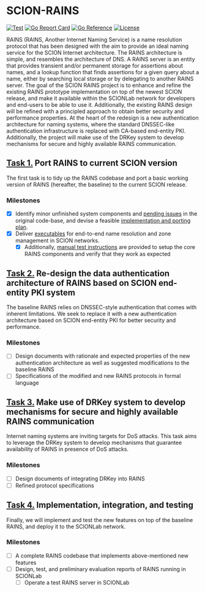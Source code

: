 # SCION-RAINS
[![Test](https://github.com/netsys-lab/scion-rains/actions/workflows/test.yml/badge.svg)](https://github.com/netsys-lab/scion-rains/actions/workflows/test.yml)
[![Go Report Card](https://goreportcard.com/badge/github.com/netsys-lab/scion-rains)](https://goreportcard.com/report/github.com/netsys-lab/scion-rains) 
[![Go Reference](https://pkg.go.dev/badge/github.com/netsys-lab/scion-rains.svg)](https://pkg.go.dev/github.com/netsys-lab/scion-rains)
[![License](https://img.shields.io/badge/License-Apache%202.0-blue.svg)](LICENSE)

RAINS (RAINS, Another Internet Naming Service) is a name resolution protocol that has been designed with the aim to provide an ideal naming service for the SCION Internet architecture.
The RAINS architecture is simple, and resembles the architecture of DNS. A RAINS server is an entity that provides transient and/or permanent storage for assertions about names, and a
lookup function that finds assertions for a given query about a name, either by searching local storage or by delegating to another RAINS server.
The goal of the SCION RAINS project is to enhance and refine the existing RAINS prototype implementation on top of the newest SCION release, and make it available within the SCIONLab
network for developers and end-users to be able to use it. Additionally, the existing RAINS design will be refined with a principled approach to obtain better security and performance properties. At the heart of the redesign is a new authentication architecture for naming systems, where the standard DNSSEC-like authentication infrastructure is replaced with CA-based end-entity
PKI. Additionally, the project will make use of the DRKey system to develop mechanisms for secure and highly available RAINS communication.

## [Task 1.](https://github.com/netsys-lab/scion-rains/projects/2) Port RAINS to current SCION version
The first task is to tidy up the RAINS codebase and port a basic working version of RAINS (hereafter, the baseline) to the current SCION release.

### Milestones
- [x] Identify minor unfinished system components and [pending issues](https://github.com/netsec-ethz/rains/issues) in the original code-base, and devise a feasible [implementation and porting plan](./planning/implementation_plan.md).
- [x] Deliver [executables](https://github.com/netsys-lab/scion-rains/actions/runs/1535615463#artifacts) for end-to-end name resolution and zone management in SCION networks.
  - [x] Additionally, [manual test instructions](https://github.com/netsys-lab/scion-rains/blob/master/test/manual/) are provided to setup the core RAINS components and verify that they work as expected

## [Task 2.](https://github.com/netsys-lab/scion-rains/projects/3) Re-design the data authentication architecture of RAINS based on SCION end-entity PKI system

The baseline RAINS relies on DNSSEC-style authentication that comes with inherent limitations. We seek to replace it with a new authentication architecture based on SCION end-entity PKI for better security and performance.

### Milestones
- [ ] Design documents with rationale and expected properties of the new authentication architecture as well as suggested modifications to the baseline RAINS
- [ ] Specifications of the modified and new RAINS protocols in formal language

## [Task 3.](https://github.com/netsys-lab/scion-rains/projects/4) Make use of DRKey system to develop mechanisms for secure and highly available RAINS communication

Internet naming systems are inviting targets for DoS attacks. This task aims to leverage the DRKey system to develop mechanisms that guarantee availability of RAINS in presence of DoS attacks.

### Milestones

- [ ] Design documents of integrating DRKey into RAINS
- [ ] Refined protocol specifications

## [Task 4.](https://github.com/netsys-lab/scion-rains/projects/5) Implementation, integration, and testing

Finally, we will implement and test the new features on top of the baseline RAINS, and deploy it to the SCIONLab network.

### Milestones
- [ ] A complete RAINS codebase that implements above-mentioned new features
- [ ] Design, test, and preliminary evaluation reports of RAINS running in SCIONLab
    - [ ] Operate a test RAINS server in SCIONLab

